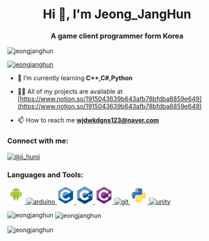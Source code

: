 <h1 align="center">Hi 👋, I'm Jeong_JangHun</h1>
<h3 align="center">A game client programmer form Korea</h3>

<p align="left"> <img src="https://komarev.com/ghpvc/?username=jeongjanghun&label=Profile%20views&color=0e75b6&style=flat" alt="jeongjanghun" /> </p>

<p align="left"> <a href="https://github.com/ryo-ma/github-profile-trophy"><img src="https://github-profile-trophy.vercel.app/?username=jeongjanghun" alt="jeongjanghun" /></a> </p>

- 🌱 I’m currently learning **C++,C#,Python**

- 👨‍💻 All of my projects are available at [https://www.notion.so/1915043639b643afb78bfdba8859e649](https://www.notion.so/1915043639b643afb78bfdba8859e649)

- 📫 How to reach me **wjdwkdgns123@naver.com**

<h3 align="left">Connect with me:</h3>
<p align="left">
<a href="https://instagram.com/@jj_hunii" target="blank"><img align="center" src="https://raw.githubusercontent.com/rahuldkjain/github-profile-readme-generator/master/src/images/icons/Social/instagram.svg" alt="@jj_hunii" height="30" width="40" /></a>
</p>

<h3 align="left">Languages and Tools:</h3>
<p align="left"> <a href="https://developer.android.com" target="_blank" rel="noreferrer"> <img src="https://raw.githubusercontent.com/devicons/devicon/master/icons/android/android-original-wordmark.svg" alt="android" width="40" height="40"/> </a> <a href="https://www.arduino.cc/" target="_blank" rel="noreferrer"> <img src="https://cdn.worldvectorlogo.com/logos/arduino-1.svg" alt="arduino" width="40" height="40"/> </a> <a href="https://www.cprogramming.com/" target="_blank" rel="noreferrer"> <img src="https://raw.githubusercontent.com/devicons/devicon/master/icons/c/c-original.svg" alt="c" width="40" height="40"/> </a> <a href="https://www.w3schools.com/cpp/" target="_blank" rel="noreferrer"> <img src="https://raw.githubusercontent.com/devicons/devicon/master/icons/cplusplus/cplusplus-original.svg" alt="cplusplus" width="40" height="40"/> </a> <a href="https://www.w3schools.com/cs/" target="_blank" rel="noreferrer"> <img src="https://raw.githubusercontent.com/devicons/devicon/master/icons/csharp/csharp-original.svg" alt="csharp" width="40" height="40"/> </a> <a href="https://git-scm.com/" target="_blank" rel="noreferrer"> <img src="https://www.vectorlogo.zone/logos/git-scm/git-scm-icon.svg" alt="git" width="40" height="40"/> </a> <a href="https://www.python.org" target="_blank" rel="noreferrer"> <img src="https://raw.githubusercontent.com/devicons/devicon/master/icons/python/python-original.svg" alt="python" width="40" height="40"/> </a> <a href="https://unity.com/" target="_blank" rel="noreferrer"> <img src="https://www.vectorlogo.zone/logos/unity3d/unity3d-icon.svg" alt="unity" width="40" height="40"/> </a> </p>

<p><img align="left" src="https://github-readme-stats.vercel.app/api/top-langs?username=jeongjanghun&show_icons=true&locale=en&layout=compact" alt="jeongjanghun" /></p>

<p>&nbsp;<img align="center" src="https://github-readme-stats.vercel.app/api?username=jeongjanghun&show_icons=true&locale=en" alt="jeongjanghun" /></p>

<p><img align="center" src="https://github-readme-streak-stats.herokuapp.com/?user=jeongjanghun&" alt="jeongjanghun" /></p>
